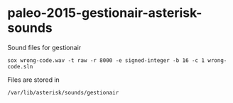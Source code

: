 # paleo-2015-gestionair-asterisk-sounds
Sound files for gestionair

    sox wrong-code.wav -t raw -r 8000 -e signed-integer -b 16 -c 1 wrong-code.sln

Files are stored in

    /var/lib/asterisk/sounds/gestionair
    
